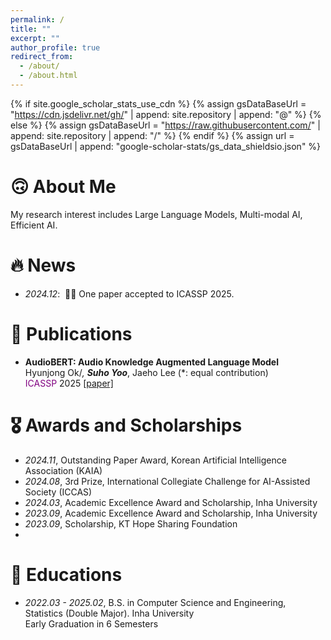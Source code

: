 ```yaml
---
permalink: /
title: ""
excerpt: ""
author_profile: true
redirect_from: 
  - /about/
  - /about.html
---
```


{% if site.google_scholar_stats_use_cdn %}
{% assign gsDataBaseUrl = "https://cdn.jsdelivr.net/gh/" | append: site.repository | append: "@" %}
{% else %}
{% assign gsDataBaseUrl = "https://raw.githubusercontent.com/" | append: site.repository | append: "/" %}
{% endif %}
{% assign url = gsDataBaseUrl | append: "google-scholar-stats/gs_data_shieldsio.json" %}

<span class='anchor' id='about-me'></span>
# 🙃 About Me
My research interest includes Large Language Models, Multi-modal AI, Efficient AI.

# 🔥 News
- *2024.12*: &nbsp;🎉🎉 One paper accepted to ICASSP 2025.

# 📝 Publications 
- **AudioBERT: Audio Knowledge Augmented Language Model**  
  Hyunjong Ok/*, <b>Suho Yoo*</b>, Jaeho Lee (*: equal contribution)  
  <span style="color: purple;">ICASSP</span> 2025 [[paper]](https://arxiv.org/pdf/2409.08199)

# 🎖 Awards and Scholarships
- *2024.11*, Outstanding Paper Award, Korean Artificial Intelligence Association (KAIA)
- *2024.08*, 3rd Prize, International Collegiate Challenge for AI-Assisted Society (ICCAS)
- *2024.03*, Academic Excellence Award and Scholarship, Inha University
- *2023.09*, Academic Excellence Award and Scholarship, Inha University
- *2023.09*, Scholarship, KT Hope Sharing Foundation
- 
# 📖 Educations
- *2022.03 - 2025.02*, B.S. in Computer Science and Engineering, Statistics (Double Major). Inha University  
  Early Graduation in 6 Semesters
  
<!--
# 💬 Invited Talks
- *2021.06*, Lorem ipsum dolor sit amet, consectetur adipiscing elit. Vivamus ornare aliquet ipsum, ac tempus justo dapibus sit amet. 
- *2021.03*, Lorem ipsum dolor sit amet, consectetur adipiscing elit. Vivamus ornare aliquet ipsum, ac tempus justo dapibus sit amet.  \| [\[video\]](https://github.com/)

# 💻 Internships
- *2019.05 - 2020.02*, [Lorem](https://github.com/), China.
-->

